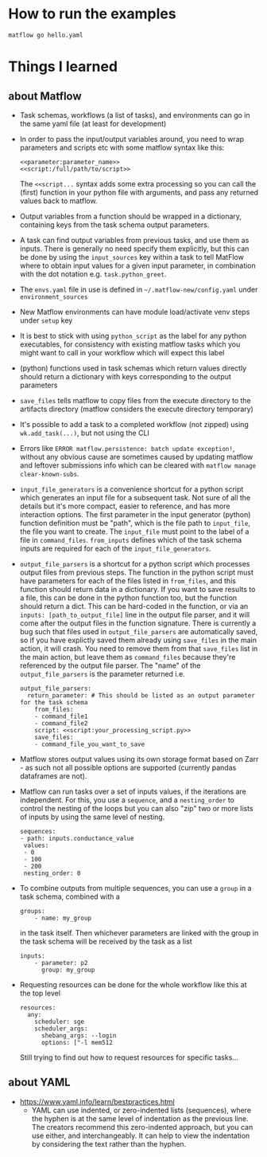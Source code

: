 # How to run the examples

```
matflow go hello.yaml
```

# Things I learned

## about Matflow

- Task schemas, workflows (a list of tasks), and environments can go in the same yaml file
  (at least for development)

- In order to pass the input/output variables around, you need to wrap
  parameters and scripts etc with some matflow syntax like this:

  ```
  <<parameter:parameter_name>>
  <<script:/full/path/to/script>>
  ```

  The `<<script...` syntax adds some extra processing so you can call the (first)
  function in your python file with arguments, and pass any returned values back to matflow.

- Output variables from a function should be wrapped in a dictionary,
  containing keys from the task schema output parameters.

- A task can find output variables from previous tasks, and use them
  as inputs. There is generally no need specify them explicitly,
  but this can be done by using the `input_sources` key within a task
  to tell MatFlow where to obtain input values for a given input parameter,
  in combination with the dot notation e.g. `task.python_greet`.

- The `envs.yaml` file in use is defined in `~/.matflow-new/config.yaml` under `environment_sources`

- New Matflow environments can have module load/activate venv steps under `setup` key

- It is best to stick with using `python_script` as the label for any python executables,
  for consistency with existing matflow tasks which you might want to call in your workflow which will expect this label

- (python) functions used in task schemas which return values directly
  should return a dictionary with keys corresponding to the output parameters

- `save_files` tells matflow to copy files from the execute directory to the artifacts directory
  (matflow considers the execute directory temporary)

- It's possible to add a task to a completed workflow (not zipped) using `wk.add_task(...)`,
  but not using the CLI

- Errors like `ERROR matflow.persistence: batch update exception!`,
  without any obvious cause are sometimes caused by updating matflow and leftover submissions
  info which can be cleared with `matflow manage clear-known-subs`.

- `input_file_generators` is a convenience shortcut for a python script which generates an input file
  for a subsequent task. Not sure of all the  details but it's more compact, easier to reference,
  and has more interaction options.
  The first parameter in the input generator (python) function definition must be "path",
  which is the file path to `input_file`, the file you want to create.
  The `input_file` must point to the label of a file in `command_files`.
  `from_inputs` defines which of the task schema inputs are required for each of the `input_file_generators`.

- `output_file_parsers` is a shortcut for a python script which processes output files
  from previous steps.
  The function in the python script must have parameters for each of the files listed
  in `from_files`, and this function should return data in a dictionary.
  If you want to save results to a file, this can be done in the python function too,
  but the function should return a dict. This can be hard-coded in the function,
  or via an `inputs: [path_to_output_file]` line in the output file parser,
  and it will come after the output files in the function signature.
  There is currently a bug such that files used in `output_file_parsers` are
  automatically saved, so if you have explictly saved them already using `save_files` in
  the main action, it will crash. You need to remove them from that `save_files` list in
  the main action, but leave them as `command_files` because they're referenced by the
  output file parser.
  The "name" of the `output_file_parsers` is the parameter returned i.e.
  ```
  output_file_parsers:
    return_parameter: # This should be listed as an output parameter for the task schema
      from_files:
      - command_file1
      - command_file2
      script: <<script:your_processing_script.py>>
      save_files:
      - command_file_you_want_to_save
  ```

- Matflow stores output values using its own storage format based on Zarr - as such
  not all possible options are supported (currently pandas dataframes are not).

- Matflow can run tasks over a set of inputs values, if the iterations are independent.
  For this, you use a `sequence`, and a `nesting_order` to control the nesting of the loops
  but you can also "zip" two or more lists of inputs by using the same level of nesting.

  ```
  sequences:
  - path: inputs.conductance_value
   values:
   - 0
   - 100
   - 200
   nesting_order: 0
  ```

- To combine outputs from multiple sequences, you can use a `group` in a task schema, combined with a

  ```
  groups:
      - name: my_group
  ```

  in the task itself.
  Then whichever parameters are linked with the group in the task schema will be received by
  the task as a list

  ```
  inputs:
      - parameter: p2
        group: my_group
  ```

- Requesting resources can be done for the whole workflow like this at the top level
  ```
  resources:
    any:
      scheduler: sge
      scheduler_args:
        shebang_args: --login
        options: ["-l mem512
  ```
  Still trying to find out how to request resources for specific tasks...


## about YAML

- https://www.yaml.info/learn/bestpractices.html
  - YAML can use indented, or zero-indented lists (sequences), where the hyphen is
    at the same level of indentation as the previous line.
    The creators recommend this zero-indented approach, but you can use either, and interchangeably.
    It can help to view the indentation by considering the text rather than
    the hyphen.
